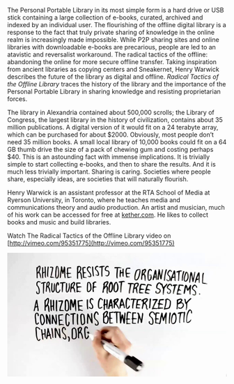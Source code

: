 
The Personal Portable Library in its most simple form is a hard drive or
USB stick containing a large collection of e-books, curated, archived
and indexed by an individual user. The flourishing of the offline
digital library is a response to the fact that truly private sharing of
knowledge in the online realm is increasingly made impossible. While P2P
sharing sites and online libraries with downloadable e-books are
precarious, people are led to an atavistic and reversalist workaround.
The radical tactics of the offline: abandoning the online for more
secure offline transfer. Taking inspiration from ancient libraries as
copying centers and Sneakernet, Henry Warwick describes the future of
the library as digital and offline. *Radical Tactics of the Offline
Library* traces the history of the library and the importance of the
Personal Portable Library in sharing knowledge and resisting
proprietarian forces.

The library in Alexandria contained about 500,000 scrolls; the Library
of Congress, the largest library in the history of civilization,
contains about 35 million publications. A digital version of it would
fit on a 24 terabyte array, which can be purchased for about \$2000.
Obviously, most people don’t need 35 million books. A small local
library of 10,000 books could fit on a 64 GB thumb drive the size of a
pack of chewing gum and costing perhaps \$40. This is an astounding fact
with immense implications. It is trivially simple to start collecting
e-books, and then to share the results. And it is much less trivially
important. Sharing is caring. Societies where people share, especially
ideas, are societies that will naturally flourish.




Henry Warwick is an assistant professor at the RTA School of Media at
Ryerson University, in Toronto, where he teaches media and
communications theory and audio production. An artist and musician, much
of his work can be accessed for free at
[kether.com](http://kether.com/). He likes to collect books and music
and build libraries.


Watch The Radical Tactics of the Offline Library video on
[http://vimeo.com/95351775](http://vimeo.com/95351775)

![](imgs/video.png)